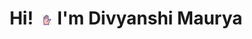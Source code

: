 <h1 style="text-align:center;">
  Hi! <img src="animation_icon/wave.gif" style="height:4%; width:4%; vertical-align:middle; margin-left: 5px;">
  I'm Divyanshi Maurya
</h1>
